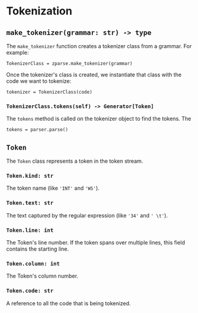 # Tokenization

## `make_tokenizer(grammar: str) -> type`

The `make_tokenizer` function creates a tokenizer class from a grammar. For example:

```
TokenizerClass = zparse.make_tokenizer(grammar)
```

Once the tokenizer's class is created, we instantiate that class with the code we want to tokenize:

```
tokenizer = TokenizerClass(code)
```

### `TokenizerClass.tokens(self) -> Generator[Token]`

The `tokens` method is called on the tokenizer object to find the tokens. The 

```
tokens = parser.parse()
```

## `Token`

The `Token` class represents a token in the token stream.

### `Token.kind: str`

The token name (like `'INT'` and `'WS'`).

### `Token.text: str`

The text captured by the regular expression (like `'34'` and `' \t'`).

### `Token.line: int`

The Token's line number. If the token spans over multiple lines, this field contains the starting line.

### `Token.column: int`

The Token's column number.

### `Token.code: str`

A reference to all the code that is being tokenized.